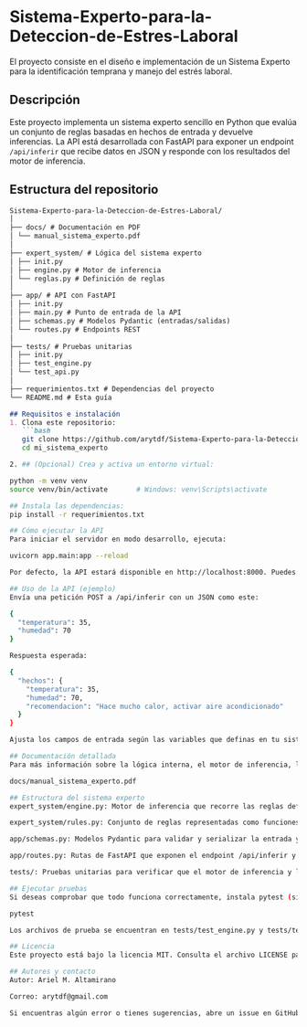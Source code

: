 # Sistema-Experto-para-la-Deteccion-de-Estres-Laboral
El proyecto consiste en el diseño e implementación de un Sistema Experto para la identificación temprana y manejo del estrés laboral.
## Descripción
Este proyecto implementa un sistema experto sencillo en Python que evalúa un conjunto de reglas basadas en hechos de entrada y devuelve inferencias. La API está desarrollada con FastAPI para exponer un endpoint `/api/inferir` que recibe datos en JSON y responde con los resultados del motor de inferencia.

## Estructura del repositorio

```markdown
Sistema-Experto-para-la-Deteccion-de-Estres-Laboral/
│
├── docs/ # Documentación en PDF
│ └── manual_sistema_experto.pdf
│
├── expert_system/ # Lógica del sistema experto
│ ├── init.py
│ ├── engine.py # Motor de inferencia
│ └── reglas.py # Definición de reglas
│
├── app/ # API con FastAPI
│ ├── init.py
│ ├── main.py # Punto de entrada de la API
│ ├── schemas.py # Modelos Pydantic (entradas/salidas)
│ └── routes.py # Endpoints REST
│
├── tests/ # Pruebas unitarias
│ ├── init.py
│ ├── test_engine.py
│ └── test_api.py
│
├── requerimientos.txt # Dependencias del proyecto
└── README.md # Esta guía

## Requisitos e instalación
1. Clona este repositorio:
   ```bash
   git clone https://github.com/arytdf/Sistema-Experto-para-la-Deteccion-de-Estres-Laboral
   cd mi_sistema_experto

2. ## (Opcional) Crea y activa un entorno virtual:

python -m venv venv
source venv/bin/activate       # Windows: venv\Scripts\activate

## Instala las dependencias:
pip install -r requerimientos.txt

## Cómo ejecutar la API
Para iniciar el servidor en modo desarrollo, ejecuta:

uvicorn app.main:app --reload

Por defecto, la API estará disponible en http://localhost:8000. Puedes ver la documentación interactiva de Swagger en http://localhost:8000/docs.

## Uso de la API (ejemplo)
Envía una petición POST a /api/inferir con un JSON como este:

{
  "temperatura": 35,
  "humedad": 70
}

Respuesta esperada:

{
  "hechos": {
    "temperatura": 35,
    "humedad": 70,
    "recomendacion": "Hace mucho calor, activar aire acondicionado"
  }
}

Ajusta los campos de entrada según las variables que definas en tu sistema experto.

## Documentación detallada
Para más información sobre la lógica interna, el motor de inferencia, las reglas implementadas y ejemplos de casos de uso, descarga y consulta el PDF en:

docs/manual_sistema_experto.pdf

## Estructura del sistema experto
expert_system/engine.py: Motor de inferencia que recorre las reglas definidas y genera nuevos hechos a partir de los datos de entrada.

expert_system/rules.py: Conjunto de reglas representadas como funciones de antecedentes y conclusiones.

app/schemas.py: Modelos Pydantic para validar y serializar la entrada y salida de datos.

app/routes.py: Rutas de FastAPI que exponen el endpoint /api/inferir y llaman al motor de inferencia.

tests/: Pruebas unitarias para verificar que el motor de inferencia y los endpoints funcionan correctamente.

## Ejecutar pruebas
Si deseas comprobar que todo funciona correctamente, instala pytest (si no está ya en requirements.txt) y ejecuta:

pytest

Los archivos de prueba se encuentran en tests/test_engine.py y tests/test_api.py.

## Licencia
Este proyecto está bajo la licencia MIT. Consulta el archivo LICENSE para más detalles (si decides agregar uno).

## Autores y contacto
Autor: Ariel M. Altamirano

Correo: arytdf@gmail.com

Si encuentras algún error o tienes sugerencias, abre un issue en GitHub o envía un correo a la dirección indicada.


